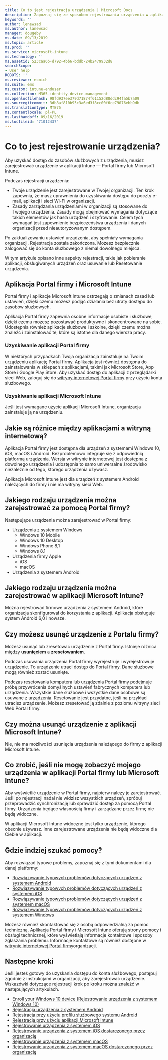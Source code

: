 ```yaml
---
title: Co to jest rejestracja urządzenia | Microsoft Docs
description: Zapoznaj się ze sposobem rejestrowania urządzenia w aplikacji Portal firmy i Microsoft Intune.
keywords: ''
author: lenewsad
ms.author: lanewsad
manager: dougeby
ms.date: 09/13/2019
ms.topic: article
ms.prod: ''
ms.service: microsoft-intune
ms.technology: ''
ms.assetid: 523caa6b-d792-4bb6-bddb-24b2479932d8
searchScope:
- User help
ROBOTS: ''
ms.reviewer: esmich
ms.suite: ems
ms.custom: intune-enduser
ms.collection: M365-identity-device-management
ms.openlocfilehash: 98fd937ee379d71874f61152d88ddc94fa5b7a09
ms.sourcegitcommit: 3db8af810b95c3a6ed3f8cc00f6ce79076ebb9db
ms.translationtype: MTE75
ms.contentlocale: pl-PL
ms.lasthandoff: 09/16/2019
ms.locfileid: "71012437"
---
```

# <a name="what-is-device-enrollment"></a>Co to jest rejestrowanie urządzenia?
Aby uzyskać dostęp do zasobów służbowych z urządzenia, musisz zarejestrować urządzenie w aplikacji Intune — Portal firmy lub Microsoft Intune. 

Podczas rejestracji urządzenia:

* Twoje urządzenie jest zarejestrowane w Twojej organizacji. Ten krok zapewnia, że masz uprawnienia do uzyskiwania dostępu do poczty e-mail, aplikacji i sieci Wi-Fi w organizacji. 
* Zasady zarządzania urządzeniami w organizacji są stosowane do Twojego urządzenia. Zasady mogą obejmować wymagania dotyczące takich elementów jak hasła urządzeń i szyfrowanie. Celem tych wymagań jest zapewnienie bezpieczeństwa urządzenia i danych organizacji przed nieautoryzowanym dostępem.

Po zaktualizowaniu ustawień urządzenia, aby spełniały wymagania organizacji, Rejestracja została zakończona. Możesz bezpiecznie zalogować się do konta służbowego z niemal dowolnego miejsca.  

W tym artykule opisano inne aspekty rejestracji, takie jak pobieranie aplikacji, obsługiwanych urządzeń oraz usuwanie lub Resetowanie urządzenia.  

## <a name="company-portal-and-microsoft-intune-app"></a>Aplikacja Portal firmy i Microsoft Intune

Portal firmy i aplikacje Microsoft Intune ostrzegają o zmianach zasad lub ustawień, dzięki czemu możesz podjąć działania bez utraty dostępu do zasobów służbowych. 

Aplikacja Portal firmy zapewnia osobne informacje osobiste i służbowe, dzięki czemu możesz pozostawać produktywne i skoncentrowane na sobie. Udostępnia również aplikacje służbowe i szkolne, dzięki czemu można znaleźć i zainstalować te, które są istotne dla danego wiersza pracy.  

### <a name="get-company-portal"></a>Uzyskiwanie aplikacji Portal firmy

W niektórych przypadkach Twoja organizacja zainstaluje na Twoim urządzeniu aplikację Portal firmy. Aplikacja jest również dostępna do zainstalowania w sklepach z aplikacjami, takimi jak Microsoft Store, App Store i Google Play Store. Aby uzyskać dostęp do aplikacji z przeglądarki sieci Web, zaloguj się do [witryny internetowej Portal firmy](https://go.microsoft.com/fwlink/?linkid=2010980) przy użyciu konta służbowego.  

### <a name="get-microsoft-intune-app"></a>Uzyskiwanie aplikacji Microsoft Intune

Jeśli jest wymagane użycie aplikacji Microsoft Intune, organizacja zainstaluje ją na urządzeniu.  

## <a name="whats-the-difference-between-the-apps-and-the-website"></a>Jakie są różnice między aplikacjami a witryną internetową?
Aplikacja Portal firmy jest dostępna dla urządzeń z systemami Windows 10, iOS, macOS i Android. Bezproblemowo integruje się z odpowiednią platformą urządzenia. Wersja w witrynie internetowej jest dostępna z dowolnego urządzenia i udostępnia to samo uniwersalne środowisko niezależnie od tego, którego urządzenia używasz. 

Aplikacja Microsoft Intune jest dla urządzeń z systemem Android należących do firmy i nie ma witryny sieci Web.  

## <a name="what-kind-of-devices-can-you-enroll-with-company-portal"></a>Jakiego rodzaju urządzenia można zarejestrować za pomocą Portal firmy?
Następujące urządzenia można zarejestrować w Portal firmy:  

- Urządzenia z systemem Windows
  - Windows 10 Mobile
  - Windows 10 Desktop
  - Windows Phone 8,1
  - Windows 8.1
- Urządzenia firmy Apple
    - iOS
    - macOS
- Urządzenia z systemem Android


## <a name="what-kind-of-devices-can-you-enroll-with-the-microsoft-intune-app"></a>Jakiego rodzaju urządzenia można zarejestrować w aplikacji Microsoft Intune?  
Można rejestrować firmowe urządzenia z systemem Android, które organizacja skonfigurował do korzystania z aplikacji. Aplikacja obsługuje system Android 6,0 i nowsze. 

## <a name="can-you-remove-a-device-from-the-company-portal"></a>Czy możesz usunąć urządzenie z Portalu firmy?
Możesz usunąć lub zresetować urządzenie z Portal firmy. Istnieje różnica między **usunięciem** a **zresetowaniem**.

Podczas usuwania urządzenia Portal firmy wyrejestruje i wyrejestrowuje urządzenie. To urządzenie utraci dostęp do Portal firmy. Dane służbowe mogą również zostać usunięte. 

Podczas resetowania komputera lub urządzenia Portal firmy podejmuje próbę przywrócenia domyślnych ustawień fabrycznych komputera lub urządzenia. Wszystkie dane służbowe i wszystkie dane osobowe są usuwane z urządzenia. Resetowanie jest przydatne, jeśli na przykład utracisz urządzenie. Możesz zresetować ją zdalnie z poziomu witryny sieci Web Portal firmy.  

## <a name="can-you-remove-a-device-from-the-microsoft-intune-app"></a>Czy można usunąć urządzenie z aplikacji Microsoft Intune?
Nie, nie ma możliwości usunięcia urządzenia należącego do firmy z aplikacji Microsoft Intune.  

## <a name="what-if-i-cant-see-my-device-in-the-company-portal-or-microsoft-intune-app"></a>Co zrobić, jeśli nie mogę zobaczyć mojego urządzenia w aplikacji Portal firmy lub Microsoft Intune?
Aby wyświetlić urządzenie w Portal firmy, najpierw należy je zarejestrować. Jeśli po rejestracji nadal nie widzisz wszystkich urządzeń, spróbuj przeprowadzić synchronizację lub sprawdzić dostęp za pomocą Portal firmy. Urządzenia będące własnością firmy i zarządzane przez firmę nie będą widoczne.

W aplikacji Microsoft Intune widoczne jest tylko urządzenie, którego obecnie używasz. Inne zarejestrowane urządzenia nie będą widoczne dla Ciebie w aplikacji.  

## <a name="where-else-can-i-go-for-help"></a>Gdzie indziej szukać pomocy?  
Aby rozwiązać typowe problemy, zapoznaj się z tymi dokumentami dla danej platformy:  

- [Rozwiązywanie typowych problemów dotyczących urządzeń z systemem Android](check-compliance-on-your-device-android.md)  
- [Rozwiązywanie typowych problemów dotyczących urządzeń z systemem iOS](troubleshoot-your-device-ios.md)
- [Rozwiązywanie typowych problemów dotyczących urządzeń z systemem macOS](troubleshoot-your-device-macos.md)
- [Rozwiązywanie typowych problemów dotyczących urządzeń z systemem Windows](troubleshoot-your-device-windows.md)

Możesz również skontaktować się z osobą odpowiedzialną za pomoc techniczną. Aplikacja Portal firmy i Microsoft Intune oferują strony pomocy i obsługi technicznej, które wyświetlają informacje kontaktowe i sposoby zgłaszania problemu. Informacje kontaktowe są również dostępne w [witrynie internetowej Portal firmy](https://go.microsoft.com/fwlink/?linkid=2010980)organizacji.  

## <a name="next-steps"></a>Następne kroki  

Jeśli jesteś gotowy do uzyskania dostępu do konta służbowego, postępuj zgodnie z instrukcjami w organizacji, aby zarejestrować urządzenie. Wskazówki dotyczące rejestracji krok po kroku można znaleźć w następujących artykułach.

* [Enroll your Windows 10 device (Rejestrowanie urządzenia z systemem Windows 10)](enroll-windows-10-device.md)
* [Rejestracja urządzenia z systemem Android](enroll-device-android-company-portal.md)
* [Rejestracja przy użyciu profilu służbowego systemu Android](enroll-device-android-work-profile.md)
* [Rejestracja przy użyciu aplikacji Microsoft Intune](enroll-device-android-microsoft-intune-app.md)
* [Rejestrowanie urządzenia z systemem iOS](enroll-your-device-in-intune-ios.md)
* [Rejestrowanie urządzenia z systemem iOS dostarczonego przez organizację](enroll-your-device-dep-ios.md)
* [Rejestrowanie urządzenia z systemem macOS](enroll-your-device-in-intune-macos-cp.md)
* [Rejestrowanie urządzenia z systemem macOS dostarczonego przez organizację](enroll-company-device-macos.md)


